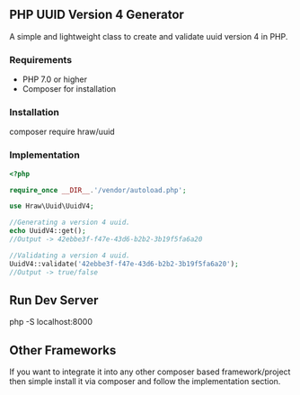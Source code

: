 ## PHP UUID Version 4 Generator

A simple and lightweight class to create and validate uuid version 4 in PHP.

### Requirements

- PHP 7.0 or higher
- Composer for installation

### Installation
composer require hraw/uuid

### Implementation

```php
<?php

require_once __DIR__.'/vendor/autoload.php';

use Hraw\Uuid\UuidV4;

//Generating a version 4 uuid.
echo UuidV4::get();
//Output -> 42ebbe3f-f47e-43d6-b2b2-3b19f5fa6a20

//Validating a version 4 uuid.
UuidV4::validate('42ebbe3f-f47e-43d6-b2b2-3b19f5fa6a20');
//Output -> true/false
```

## Run Dev Server
php -S localhost:8000

## Other Frameworks
If you want to integrate it into any other composer based framework/project then simple install it via composer and follow the implementation section.